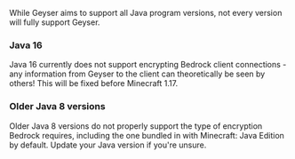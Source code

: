 While Geyser aims to support all Java program versions, not every version will fully support Geyser.

### Java 16

Java 16 currently does not support encrypting Bedrock client connections - any information from Geyser to the client can theoretically be seen by others! This will be fixed before Minecraft 1.17.

### Older Java 8 versions

Older Java 8 versions do not properly support the type of encryption Bedrock requires, including the one bundled in with Minecraft: Java Edition by default. Update your Java version if you're unsure.